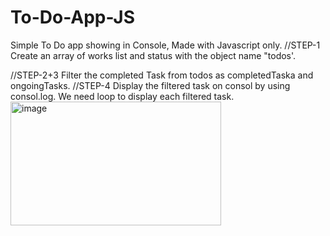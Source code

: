 # To-Do-App-JS
Simple To Do app showing in Console, Made with Javascript only.
//STEP-1
Create an array of works list and status with the object name "todos'.

//STEP-2+3
Filter the completed Task from todos as completedTaska and ongoingTasks.
//STEP-4
Display the filtered task on consol by using consol.log. We need loop to display each filtered task.
<img width="337" height="198" alt="image" src="https://github.com/user-attachments/assets/115f342a-7213-4341-9e44-650e82579c70" />
